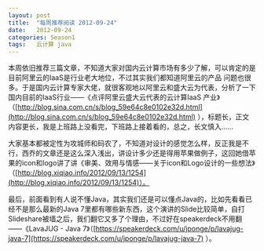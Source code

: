```yaml
---
layout: post
title:  "每周推荐阅读 2012-09-24"
date:   2012-09-24
categories: Season1
tags:   云计算 java
---
```


本周依旧推荐三篇文章，不知道大家对国内云计算市场有多少了解，可以肯定的是目前阿里云的IaaS是行业老大地位，不过其实我们都知道阿里云的产品 问题也很多。于是国内云计算专家大佬，就很客观地以阿里云和盛大云为代表，分析了一下国内目前的IaaS行业——《点评阿里云盛大云代表的云计算IaaS 产业》（[http://blog.sina.com.cn/s/blog_59e64c8e0102e32d.html](http://blog.sina.com.cn/s/blog_59e64c8e0102e32d.html) ），标题长，正文内容更长，我是上班路上没看完，下班路上接着看的，总之，长文慎入……

大家基本都被定性为攻城师和码农了，不知道对设计的感觉怎么样，反正我是不行，西乔的文章还是这么深入浅出，讲设计多少还是得用苹果做例子，这回她借苹果的icon和logo讲了讲《审美、效用与情感——关于icon和Logo设计的一些想法》（[http://blog.xiqiao.info/2012/09/13/1254](http://blog.xiqiao.info/2012/09/13/1254)）。

最后，前面看到有人说不懂Java，其实我们还是可以懂点Java的，比如先看看已经不是那么最新的Java 7里都有哪些新东西，这个演讲的Slide比较简单，自打Slideshare被墙之后，我们翻它又多了个理由，不过好在speakerdeck不用翻 ——《LavaJUG - Java 7》（[https://speakerdeck.com/u/jponge/p/lavajug-java-7](https://speakerdeck.com/u/jponge/p/lavajug-java-7) ）。
